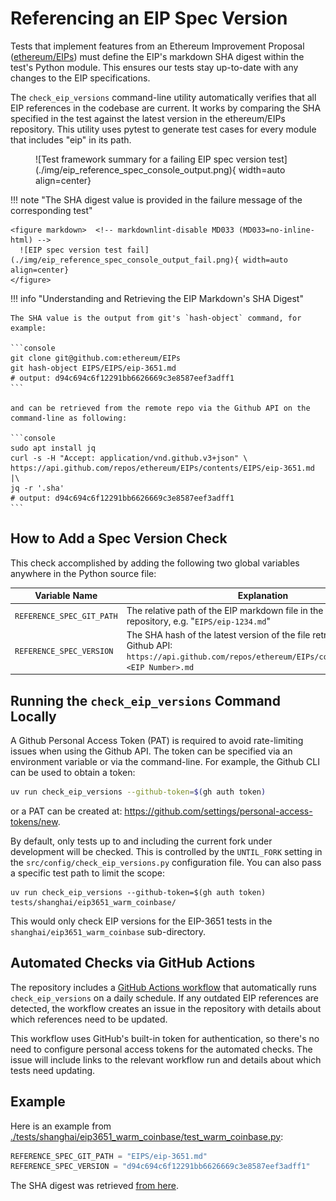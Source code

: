 # Referencing an EIP Spec Version

Tests that implement features from an Ethereum Improvement Proposal ([ethereum/EIPs](https://github.com/ethereum/EIPs/tree/master/EIPS)) must define the EIP's markdown SHA digest within the test's Python module. This ensures our tests stay up-to-date with any changes to the EIP specifications.

The `check_eip_versions` command-line utility automatically verifies that all EIP references in the codebase are current. It works by comparing the SHA specified in the test against the latest version in the ethereum/EIPs repository. This utility uses pytest to generate test cases for every module that includes "eip" in its path.

<figure markdown>  <!-- markdownlint-disable MD033 (MD033=no-inline-html) -->
  ![Test framework summary for a failing EIP spec version test](./img/eip_reference_spec_console_output.png){ width=auto align=center}
</figure>

!!! note "The SHA digest value is provided in the failure message of the corresponding test"

    <figure markdown>  <!-- markdownlint-disable MD033 (MD033=no-inline-html) -->
      ![EIP spec version test fail](./img/eip_reference_spec_console_output_fail.png){ width=auto align=center}
    </figure>

!!! info "Understanding and Retrieving the EIP Markdown's SHA Digest"

    The SHA value is the output from git's `hash-object` command, for example:

    ```console
    git clone git@github.com:ethereum/EIPs
    git hash-object EIPS/EIPS/eip-3651.md
    # output: d94c694c6f12291bb6626669c3e8587eef3adff1
    ```

    and can be retrieved from the remote repo via the Github API on the command-line as following:

    ```console
    sudo apt install jq
    curl -s -H "Accept: application/vnd.github.v3+json" \
    https://api.github.com/repos/ethereum/EIPs/contents/EIPS/eip-3651.md |\
    jq -r '.sha'
    # output: d94c694c6f12291bb6626669c3e8587eef3adff1
    ```

## How to Add a Spec Version Check

This check accomplished by adding the following two global variables anywhere in the Python source file:

| Variable Name             | Explanation                                                                                                                                                     |
| ------------------------- | --------------------------------------------------------------------------------------------------------------------------------------------------------------- |
| `REFERENCE_SPEC_GIT_PATH` | The relative path of the EIP markdown file in the [ethereum/EIPs](https://github.com/ethereum/EIPs/) repository, e.g. "`EIPS/eip-1234.md`"                      |
| `REFERENCE_SPEC_VERSION`  | The SHA hash of the latest version of the file retrieved from the Github API:<br/>`https://api.github.com/repos/ethereum/EIPs/contents/EIPS/eip-<EIP Number>.md` |

## Running the `check_eip_versions` Command Locally

A Github Personal Access Token (PAT) is required to avoid rate-limiting issues when using the Github API. The token can be specified via an environment variable or via the command-line. For example, the Github CLI can be used to obtain a token:

```bash
uv run check_eip_versions --github-token=$(gh auth token)
```

or a PAT can be created at: https://github.com/settings/personal-access-tokens/new.

By default, only tests up to and including the current fork under development will be checked. This is controlled by the `UNTIL_FORK` setting in the `src/config/check_eip_versions.py` configuration file. You can also pass a specific test path to limit the scope:

```shell
uv run check_eip_versions --github-token=$(gh auth token) tests/shanghai/eip3651_warm_coinbase/
```

This would only check EIP versions for the EIP-3651 tests in the `shanghai/eip3651_warm_coinbase` sub-directory.

## Automated Checks via GitHub Actions

The repository includes a [GitHub Actions workflow](https://github.com/ethereum/execution-spec-tests/actions/workflows/check_eip_versions.yaml) that automatically runs `check_eip_versions` on a daily schedule. If any outdated EIP references are detected, the workflow creates an issue in the repository with details about which references need to be updated.

This workflow uses GitHub's built-in token for authentication, so there's no need to configure personal access tokens for the automated checks. The issue will include links to the relevant workflow run and details about which tests need updating.

## Example

Here is an example from [./tests/shanghai/eip3651_warm_coinbase/test_warm_coinbase.py](../tests/shanghai/eip3651_warm_coinbase/test_warm_coinbase/index.md):

```python
REFERENCE_SPEC_GIT_PATH = "EIPS/eip-3651.md"
REFERENCE_SPEC_VERSION = "d94c694c6f12291bb6626669c3e8587eef3adff1"
```

The SHA digest was retrieved [from here](https://api.github.com/repos/ethereum/EIPs/contents/EIPS/eip-3651.md).
